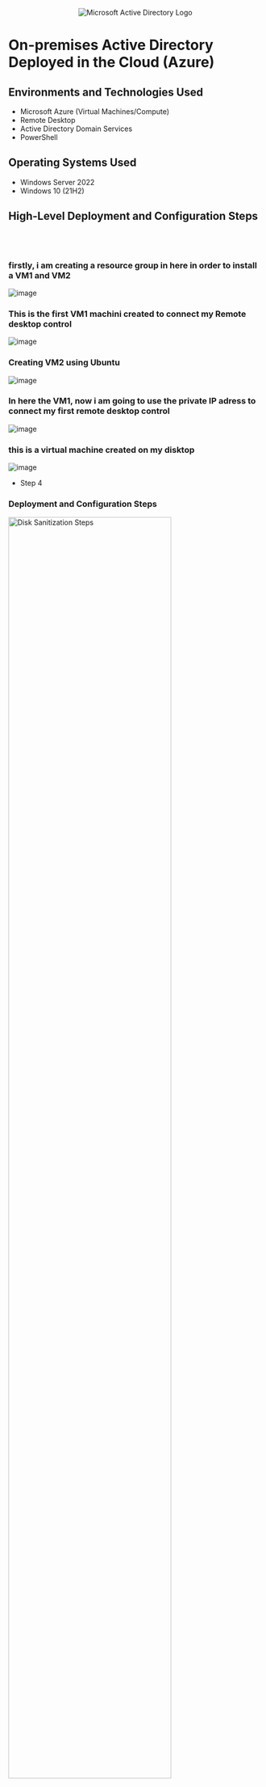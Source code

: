 
<p align="center">
<img src="https://i.imgur.com/pU5A58S.png" alt="Microsoft Active Directory Logo"/>
</p>

<h1>On-premises Active Directory Deployed in the Cloud (Azure)</h1>

<h2>Environments and Technologies Used</h2>

- Microsoft Azure (Virtual Machines/Compute)
- Remote Desktop
- Active Directory Domain Services
- PowerShell

<h2>Operating Systems Used </h2>

- Windows Server 2022
- Windows 10 (21H2)

<h2>High-Level Deployment and Configuration Steps</h2>
<br><br/>
<h3> firstly, i am creating a resource group in here in order to install a VM1 and VM2 </h3>

![image](https://github.com/ambrosegriffiths/Configuring-Active-Directory-within-Azure-VMs/assets/167513668/dea1ac12-3045-46d3-956c-e1f73e2acca0)

<h3>This is the first VM1 machini created to connect my Remote desktop control</h3>

![image](https://github.com/ambrosegriffiths/Configuring-Active-Directory-within-Azure-VMs/assets/167513668/f658346c-e94b-446b-9855-fd0ee55cbb4f)

<h3>Creating VM2 using Ubuntu</h3>

![image](https://github.com/ambrosegriffiths/Configuring-Active-Directory-within-Azure-VMs/assets/167513668/aa258b06-7201-4e7d-81d6-31905280b9bf)

<h3>In here the VM1, now i am going to use the private IP adress to connect my first remote desktop control</h3>

![image](https://github.com/ambrosegriffiths/Configuring-Active-Directory-within-Azure-VMs/assets/167513668/ed74004e-6010-4d44-bce5-9042c17030a7)


<h3> this is a virtual machine created on my disktop </h3>

![image](https://github.com/ambrosegriffiths/Configuring-Active-Directory-within-Azure-VMs/assets/167513668/f50b5cf8-303f-4f26-8acc-c316f5b9a4a3)

- Step 4

<h3>Deployment and Configuration Steps</h3>

<p>
<img src="https://i.imgur.com/DJmEXEB.png" height="80%" width="80%" alt="Disk Sanitization Steps"/>
</p>
<p>
Lorem ipsum dolor sit amet, consectetur adipiscing elit, sed do eiusmod tempor incididunt ut labore et dolore magna aliqua. Ut enim ad minim veniam, quis nostrud exercitation ullamco laboris nisi ut aliquip ex ea commodo consequat. Duis aute irure dolor in reprehenderit in voluptate velit esse cillum dolore eu fugiat nulla pariatur.
</p>
<br />

<p>
<img src="https://i.imgur.com/DJmEXEB.png" height="80%" width="80%" alt="Disk Sanitization Steps"/>
</p>
<p>
Lorem ipsum dolor sit amet, consectetur adipiscing elit, sed do eiusmod tempor incididunt ut labore et dolore magna aliqua. Ut enim ad minim veniam, quis nostrud exercitation ullamco laboris nisi ut aliquip ex ea commodo consequat. Duis aute irure dolor in reprehenderit in voluptate velit esse cillum dolore eu fugiat nulla pariatur.
</p>
<br />

<p>
<img src="https://i.imgur.com/DJmEXEB.png" height="80%" width="80%" alt="Disk Sanitization Steps"/>
</p>
<p>
Lorem ipsum dolor sit amet, consectetur adipiscing elit, sed do eiusmod tempor incididunt ut labore et dolore magna aliqua. Ut enim ad minim veniam, quis nostrud exercitation ullamco laboris nisi ut aliquip ex ea commodo consequat. Duis aute irure dolor in reprehenderit in voluptate velit esse cillum dolore eu fugiat nulla pariatur.
</p>
<br />
